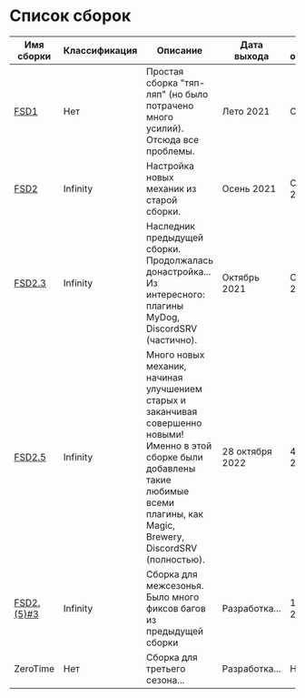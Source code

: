 # Список сборок

<table data-card-size="large" data-view="cards" data-full-width="false"><thead><tr><th>Имя сборки</th><th>Классификация</th><th>Описание</th><th>Дата выхода</th><th>Дата обновления</th><th>Версия игры</th><th>Ядро</th><th>Авторы (MC nickname)</th><th data-hidden data-card-cover data-type="files"></th></tr></thead><tbody><tr><td><a href="one.md">FSD1</a></td><td>Нет</td><td>Простая сборка "тяп-ляп" (но было потрачено много усилий). Отсюда все проблемы.</td><td>Лето 2021</td><td>Осень 2021</td><td>1.16.5</td><td>Spigot</td><td>acula_1</td><td><a href="../.gitbook/assets/FSD Cover S1.png">FSD Cover S1.png</a></td></tr><tr><td><a href="two.md#2">FSD2</a></td><td>Infinity</td><td>Настройка новых механик из старой сборки.</td><td>Осень 2021</td><td>Октябрь 2021</td><td>1.16.5</td><td>Spigot => Paper</td><td>acula_1</td><td><a href="../.gitbook/assets/FSD Cover S2.png">FSD Cover S2.png</a></td></tr><tr><td><a href="two.md#23">FSD2.3</a></td><td>Infinity</td><td>Наследник предыдущей сборки. Продолжалась донастройка... Из интересного: плагины MyDog, DiscordSRV (частично).</td><td>Октябрь 2021</td><td>Октябрь 2022</td><td>1.16.5 => 1.18.2</td><td>Paper => Spigot</td><td>acula_1, dil276</td><td><a href="../.gitbook/assets/FSD Cover S2.png">FSD Cover S2.png</a></td></tr><tr><td><a href="two.md#25">FSD2.5</a></td><td>Infinity</td><td>Много новых механик, начиная улучшением старых и заканчивая совершенно новыми! Именно в этой сборке были добавлены такие любимые всеми плагины, как Magic, Brewery, DiscordSRV (полностью).</td><td>28 октября 2022</td><td>4 августа 2023</td><td>1.18.2 => 1.19.4</td><td>Spigot</td><td>acula_1, dil276, null_098 (dark_warden), lovienxi</td><td><a href="../.gitbook/assets/FSD Cover S2.png">FSD Cover S2.png</a></td></tr><tr><td><a href="two.md#253">FSD2.(5)#3</a></td><td>Infinity</td><td>Сборка для межсезонья. Было много фиксов багов из предыдущей сборки</td><td>Разработка...</td><td>18 января 2024</td><td>1.19.4</td><td>Spigot</td><td>acula_1, lovienxi</td><td><a href="../.gitbook/assets/FSD Cover S2.png">FSD Cover S2.png</a></td></tr><tr><td>ZeroTime</td><td>Нет</td><td>Сборка для третьего сезона...</td><td>Разработка...</td><td>Нет</td><td>1.19.4</td><td>Paper</td><td>acula_1</td><td><a href="../.gitbook/assets/FSD Cover S3.png">FSD Cover S3.png</a></td></tr></tbody></table>
